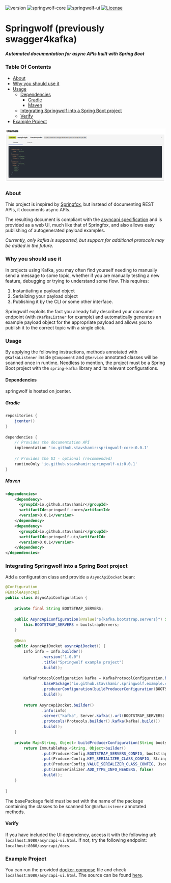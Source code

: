 ![version](https://img.shields.io/github/v/release/stavshamir/springwolf)
![springwolf-core](https://github.com/stavshamir/springwolf/workflows/springwolf-core/badge.svg)
![springwolf-ui](https://github.com/stavshamir/springwolf/workflows/springwolf-ui/badge.svg)
[![License](https://img.shields.io/badge/License-Apache%202.0-blue.svg)](https://opensource.org/licenses/Apache-2.0)

# Springwolf (previously swagger4kafka)
##### Automated documentation for async APIs built with Spring Boot

### Table Of Contents
- [About](#about)
- [Why you should use it](#why-you-should-use-it)
- [Usage](#usage)
  - [Dependencies](#dependencies)
    - [Gradle](#gradle)
    - [Maven](#maven)
  - [Integrating Springwolf into a Spring Boot project](#integrating-springwolf-into-a-spring-boot-project)
  - [Verify](#verify)
- [Example Project](#example-project)

![](screenshot.png)

### About
This project is inspired by [Springfox](https://github.com/springfox/springfox), but instead of documenting REST APIs,
it documents async APIs. 

The resulting document is compliant with the [asyncapi specification](https://www.asyncapi.com/) and is provided as a 
web UI, much like that of Springfox, and also allows easy publishing of autogenerated payload examples.

*Currently, only kafka is supported, but support for additional protocols may be added in the future.*

### Why you should use it
In projects using Kafka, you may often find yourself needing to manually send a message to some topic, whether if you
are manually testing a new feature, debugging or trying to understand some flow. This requires:
1. Instantiating a payload object
2. Serializing your payload object 
3. Publishing it by the CLI or some other interface. 

Springwolf exploits the fact you already fully described your consumer endpoint (with ```@KafkaListner``` for example)
and automatically generates an example payload object for the appropriate payload and allows you to publish it to the 
correct topic with a single click.

### Usage
By applying the following instructions, methods annotated with ```@KafkaListener``` inside ```@Component``` and 
```@Service``` annotated classes will be scanned once in runtime. Needless to mention, the project must be a Spring Boot
 project with the ```spring-kafka``` library and its relevant configurations. 

#### Dependencies
springwolf is hosted on jcenter.
##### Gradle
```groovy
repositories {
    jcenter()
}

dependencies {
    // Provides the documentation API    
    implementation 'io.github.stavshamir:springwolf-core:0.0.1'
    
    // Provides the UI - optional (recommended)
    runtimeOnly 'io.github.stavshamir:springwolf-ui:0.0.1'
}
```
##### Maven
```xml
<dependencies>
    <dependency>
      <groupId>io.github.stavshamir</groupId>
      <artifactId>springwolf-core</artifactId>
      <version>0.0.1</version>
    </dependency>
    <dependency>
      <groupId>io.github.stavshamir</groupId>
      <artifactId>springwolf-ui</artifactId>
      <version>0.0.1</version>
    </dependency>
</dependencies>
```

### Integrating Springwolf into a Spring Boot project
Add a configuration class and provide a ```AsyncApiDocket``` bean:
```java
@Configuration
@EnableAsyncApi
public class AsyncApiConfiguration {

    private final String BOOTSTRAP_SERVERS;

    public AsyncApiConfiguration(@Value("${kafka.bootstrap.servers}") String bootstrapServers) {
        this.BOOTSTRAP_SERVERS = bootstrapServers;
    }

    @Bean
    public AsyncApiDocket asyncApiDocket() {
        Info info = Info.builder()
                .version("1.0.0")
                .title("Springwolf example project")
                .build();

        KafkaProtocolConfiguration kafka = KafkaProtocolConfiguration.builder()
                .basePackage("io.github.stavshamir.springwolf.example.consumers")
                .producerConfiguration(buildProducerConfiguration(BOOTSTRAP_SERVERS))
                .build();

        return AsyncApiDocket.builder()
                .info(info)
                .server("kafka", Server.kafka().url(BOOTSTRAP_SERVERS).build())
                .protocols(Protocols.builder().kafka(kafka).build())
                .build();
    }

    private Map<String, Object> buildProducerConfiguration(String bootstrapServers) {
        return ImmutableMap.<String, Object>builder()
                .put(ProducerConfig.BOOTSTRAP_SERVERS_CONFIG, bootstrapServers)
                .put(ProducerConfig.KEY_SERIALIZER_CLASS_CONFIG, StringSerializer.class)
                .put(ProducerConfig.VALUE_SERIALIZER_CLASS_CONFIG, JsonSerializer.class)
                .put(JsonSerializer.ADD_TYPE_INFO_HEADERS, false)
                .build();
    }

}
```
The basePackage field must be set with the name of the package containing the classes to be scanned for `@KafkaListener`
annotated methods.

#### Verify
If you have included the UI dependency, access it with the following url: `localhost:8080/asyncapi-ui.html`.
If not, try the following endpoint: `localhost:8080/asyncapi/docs`.

### Example Project
You can run the provided [docker-compose](./docker-compose.yml) file and check `localhost:8080/asyncapi-ui.html`.
The source can be found [here](https://github.com/stavshamir/springwolf/tree/master/springwolf-example).
